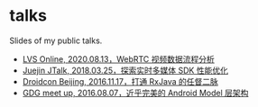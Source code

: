 # talks

Slides of my public talks.

+ [LVS Online, 2020.08.13，WebRTC 视频数据流程分析](WebRTC-Video-Data-Flow-LVSOnline-Piasy/)
+ [Juejin JTalk, 2018.03.25，探索实时多媒体 SDK 性能优化](RTC-SDK-PerfOpt-JTalk-Piasy/)
+ [Droidcon Beijing, 2016.11.17，打通 RxJava 的任督二脉](RxJava-DroidCon-Beijing-Piasy/)
+ [GDG meet up, 2016.08.07，近乎完美的 Android Model 层架构](Perfect-Android-Model-Layer-GDG-Meetup-Piasy/)
